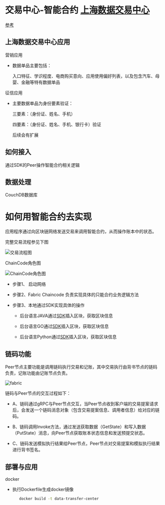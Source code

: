 #  交易中心-智能合约 [上海数据交易中心](https://fe.chinadep.com/user/public/helpDocument.html) 

[参考](https://www.chaindesk.cn/witbook/11/117)

## 上海数据交易中心应用

营销应用
 
  * 数据单品主要包括：
  
    入口特征、学识程度、电商购买意向、应用使用偏好列表，以及包含汽车、母婴、金融等特有数据单品

征信应用

  * 主要数据单品为身份要素验证：
      
      三要素：（身份证、姓名、手机）
      
      四要素：（身份证、姓名、手机、银行卡）验证
      
      后续会有扩展
       
## 如何接入
 
  通过SDK的Peer操作智能合约相关逻辑

## 数据处理

  CouchDB数据库
    
# 如何用智能合约去实现
  
  应用程序通过向区块链网络发送交易来调用智能合约，从而操作账本中的状态。

  完整交易流程参见下图
  
  ![交易流程图](https://pic4.zhimg.com/80/v2-155a55394f1d508c6c10bdf73aa3084f_hd.jpg)
  
  ChainCode角色图
  
  ![ChainCode角色图](https://pic3.zhimg.com/80/v2-30fe8099f29c036254b59f3a0ac2147e_hd.jpg)
  
  
  * 步骤1、 启动网络

  * 步骤2、Fabric Chaincode 负责实现具体的只能合约业务逻辑方法
   
  * 步骤3、本地通过SDK实现具体的操作
       
      * 后台语言JAVA通过[SDK](https://github.com/hyperledger/fabric-sdk-java)插入区块，获取区块信息
       
      * 后台语言GO通过[SDK](https://github.com/hyperledger/fabric-sdk-go)插入区块，获取区块信息
       
      * 后台语言Python通过[SDK](https://github.com/hyperledger/fabric-sdk-py)插入区块，获取区块信息 
    

## 链码功能
   
   Peer节点主要功能是调用链码执行交易和记账，其中交易执行由背书节点的链码负责，记账功能由记账节点负责。

   ![fabric](/home/ray/go/data-transfer-chaincode/transfer-chaincode/pkg/chaincode.jpg)

   链码与Peer节点的交互过程如下：
   
   * A、链码通过gRPC与Peer节点交互，当Peer节点收到客户端的交易提案请求后，会发送一个链码消息对象（包含交易提案信息、调用者信息）给对应的链码。
   
   * B、链码调用Invoke方法，通过发送获取数据（GetState）和写入数据（PutState）消息，向Peer节点获取账本状态信息和发送预提交状态。
   
   * C、链码发送模拟执行结果给Peer节点，Peer节点对交易提案和模拟执行结果进行背书签名。  
  
## 部署与应用
  
docker

* 执行Dockerfile生成docker镜像
  
  ```bash
     docker build -t data-transfer-center
  ```
   
  
 
    


















